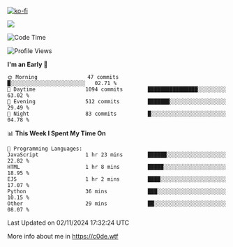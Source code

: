 [![ko-fi](https://ko-fi.com/img/githubbutton_sm.svg)](https://ko-fi.com/Z8Z4Y2LKX)

<a href="https://wakatime.com"><img src="https://wakatime.com/share/@c0dezin/b7f18a7c-ab3a-40b8-8bc7-b1b7bf71f1d6.svg" /></a>

<!--START_SECTION:waka-->
![Code Time](http://img.shields.io/badge/Code%20Time-135%20hrs%2043%20mins-blue)

![Profile Views](http://img.shields.io/badge/Profile%20Views-2-blue)

**I'm an Early 🐤** 

```text
🌞 Morning                47 commits          █░░░░░░░░░░░░░░░░░░░░░░░░   02.71 % 
🌆 Daytime                1094 commits        ████████████████░░░░░░░░░   63.02 % 
🌃 Evening                512 commits         ███████░░░░░░░░░░░░░░░░░░   29.49 % 
🌙 Night                  83 commits          █░░░░░░░░░░░░░░░░░░░░░░░░   04.78 % 
```


📊 **This Week I Spent My Time On** 

```text
💬 Programming Languages: 
JavaScript               1 hr 23 mins        ██████░░░░░░░░░░░░░░░░░░░   22.82 % 
HTML                     1 hr 8 mins         █████░░░░░░░░░░░░░░░░░░░░   18.95 % 
EJS                      1 hr 2 mins         ████░░░░░░░░░░░░░░░░░░░░░   17.07 % 
Python                   36 mins             ███░░░░░░░░░░░░░░░░░░░░░░   10.15 % 
Other                    29 mins             ██░░░░░░░░░░░░░░░░░░░░░░░   08.07 % 
```


 Last Updated on 02/11/2024 17:32:24 UTC
<!--END_SECTION:waka-->

More info about me in https://c0de.wtf
